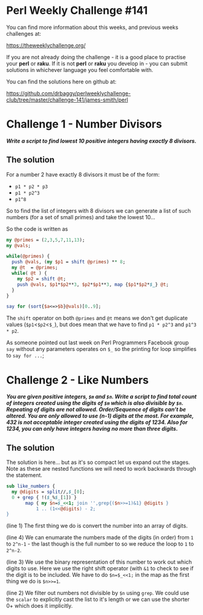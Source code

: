 # Perl Weekly Challenge #141

You can find more information about this weeks, and previous weeks challenges at:

  https://theweeklychallenge.org/

If you are not already doing the challenge - it is a good place to practise your
**perl** or **raku**. If it is not **perl** or **raku** you develop in - you can
submit solutions in whichever language you feel comfortable with.

You can find the solutions here on github at:

https://github.com/drbaggy/perlweeklychallenge-club/tree/master/challenge-141/james-smith/perl

# Challenge 1 - Number Divisors

***Write a script to find lowest 10 positive integers having exactly 8 divisors.***

## The solution

For a number 2 have exactly 8 divisors it must be of the form:

 * `p1 * p2 * p3`
 * `p1 * p2^3`
 * `p1^8`

So to find the list of integers with 8 divisors we can generate a list of such numbers (for a set of small primes) and take the lowest 10...

So the code is written as 

```perl
my @primes = (2,3,5,7,11,13);
my @vals;

while(@primes) {
  push @vals, (my $p1 = shift @primes) ** 8;
  my @t  = @primes;
  while( @t ) {
    my $p2 = shift @t;
    push @vals, $p1*$p2**3, $p2*$p1**3, map {$p1*$p2*$_} @t;
  }
}

say for (sort{$a<=>$b}@vals)[0..9];
```

The `shift` operator on both `@primes` and `@t` means we don't get duplicate values (`$p1`<`$p2`<`$_`), but does mean that we have to find `p1 * p2^3` and `p1^3 * p2`.

As someone pointed out last week on Perl Programmers Facebook group `say` without any parameters operates on `$_` so the printing for loop simplifies to `say for ...`;


# Challenge 2 - Like Numbers

***You are given positive integers, `$m` and `$n`. Write a script to find total count of integers created using the digits of `$m` which is also divisible by `$n`. Repeating of digits are not allowed. Order/Sequence of digits can’t be altered. You are only allowed to use (n-1) digits at the most. For example, 432 is not acceptable integer created using the digits of 1234. Also for 1234, you can only have integers having no more than three digits.***

## The solution

The solution is here... but as it's so compact let us expand out the stages. Note as these are nested functions we will need to work backwards through the statement.
```perl
sub like_numbers {
  my @digits = split//,$_[0];
  0 + grep { !($_%$_[1]) }
       map { my $n=$_<<1; join '',grep{($n>>=1)&1} @digits }
           1 .. (1<<@digits) - 2;
}
```

(line 1) The first thing we do is convert the number into an array of digits.

(line 4) We can enumarate the numbers made of the digits (in order) from `1` to `2^n-1` - the last though is the full number to so we reduce the loop to `1` to `2^n-2`.

(line 3) We use the binary representation of this number to work out which digits to use. Here we use the right shift operator (with `&1` to check to see if the digit is to be included. We have to do `$n=$_<<1;` in the map as the first thing we do is `$n>>=1`.

(line 2) We filter out numbers not divisible by `$n` using `grep`. We could use the `scalar` to explicitly cast the list to it's length or we can use the shorter 0+ which does it implicitly.

